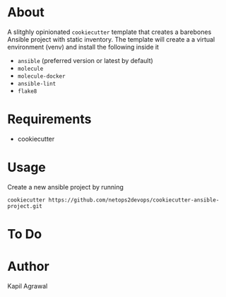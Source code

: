 # About 
A slitghly opinionated `cookiecutter` template that creates a barebones Ansible project with static inventory. The template will create a a virtual environment (venv) and install the following inside it
- `ansible` (preferred version or latest by default)
- `molecule` 
- `molecule-docker` 
- `ansible-lint`
- `flake8`

# Requirements 
- cookiecutter 

# Usage
Create a new ansible project by running
```
cookiecutter https://github.com/netops2devops/cookiecutter-ansible-project.git
```


# To Do

# Author 
Kapil Agrawal 